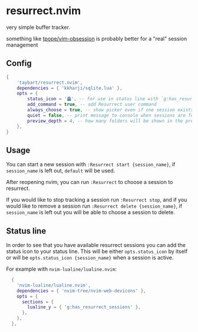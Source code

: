 # resurrect.nvim

very simple buffer tracker.

something like [tpope/vim-obsession](https://github.com/tpope/vim-obsession) is probably better for a "real" session management

## Config

```lua
{
    'taybart/resurrect.nvim',
    dependencies = { 'kkharji/sqlite.lua' },
    opts = {
        status_icon = '🪦', -- for use in status line with `g:has_resurrect_sessions`
        add_command = true, -- add Resurrect user command
        always_choose = true, -- show picker even if one session exists
        quiet = false, -- print message to console when sessions are found
        preview_depth = 4, -- how many folders will be shown in the preview
    },
}
```

## Usage

You can start a new session with `:Resurrect start {session_name}`, if `session_name` is left out, `default` will be used.

After reopening nvim, you can run `:Resurrect` to choose a session to resurrect.

If you would like to stop tracking a session run `:Resurrect stop`, and if you would like to remove a session run `:Resurrect delete {session_name}`, if `session_name` is left out you will be able to choose a session to delete.

## Status line

In order to see that you have available resurrect sessions you can add the status icon to your status line. This will be either `opts.status_icon` by itself or will be `opts.status_icon {session_name}` when a session is active.

For example with `nvim-lualine/lualine.nvim`:

```lua
  {
    'nvim-lualine/lualine.nvim',
    dependencies = { 'nvim-tree/nvim-web-devicons' },
    opts = {
      sections = {
        lualine_y = { 'g:has_resurrect_sessions' },
      },
    },
  },
```
